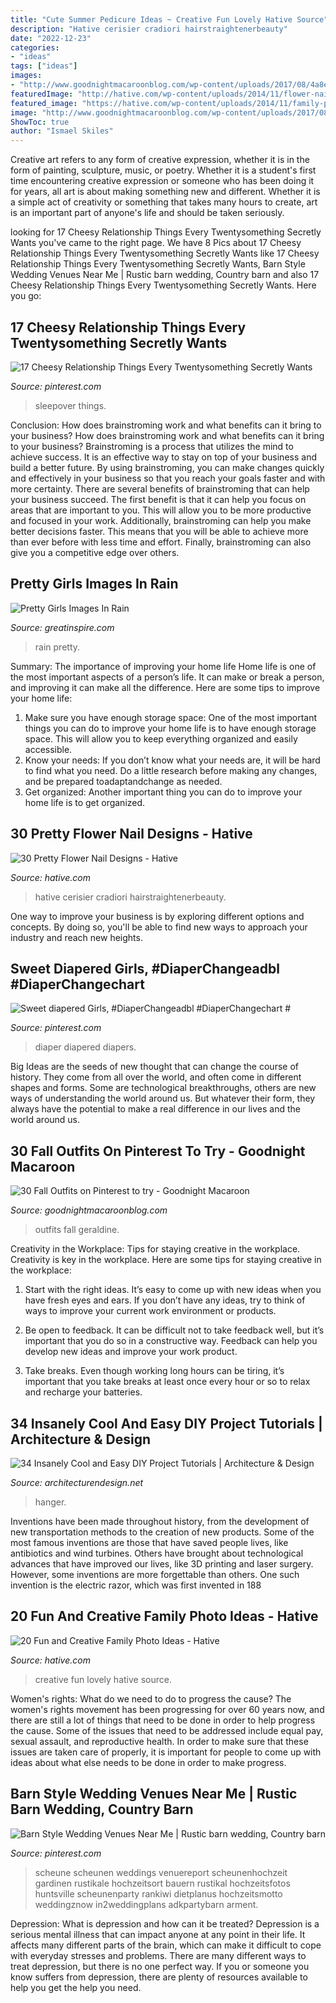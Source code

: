 ```yaml
---
title: "Cute Summer Pedicure Ideas ~ Creative Fun Lovely Hative Source"
description: "Hative cerisier cradiori hairstraightenerbeauty"
date: "2022-12-23"
categories:
- "ideas"
tags: ["ideas"]
images:
- "http://www.goodnightmacaroonblog.com/wp-content/uploads/2017/08/4a8efdb18e9c39bd6b0c6df171df7d36.jpg"
featuredImage: "http://hative.com/wp-content/uploads/2014/11/flower-nail-designs/24-pretty-flower-nail-designs.jpg"
featured_image: "https://hative.com/wp-content/uploads/2014/11/family-photo-ideas/13-fun-creative-family-photo-ideas.jpg"
image: "http://www.goodnightmacaroonblog.com/wp-content/uploads/2017/08/4a8efdb18e9c39bd6b0c6df171df7d36.jpg"
ShowToc: true
author: "Ismael Skiles"
---
```



Creative art refers to any form of creative expression, whether it is in the form of painting, sculpture, music, or poetry. Whether it is a student's first time encountering creative expression or someone who has been doing it for years, all art is about making something new and different. Whether it is a simple act of creativity or something that takes many hours to create, art is an important part of anyone's life and should be taken seriously.

	

		
looking for 17 Cheesy Relationship Things Every Twentysomething Secretly Wants you've came to the right page. We have 8 Pics about 17 Cheesy Relationship Things Every Twentysomething Secretly Wants like 17 Cheesy Relationship Things Every Twentysomething Secretly Wants, Barn Style Wedding Venues Near Me | Rustic barn wedding, Country barn and also 17 Cheesy Relationship Things Every Twentysomething Secretly Wants. Here you go:
		
    
## 17 Cheesy Relationship Things Every Twentysomething Secretly Wants

<img loading=lazy src="https://i.pinimg.com/736x/c8/ba/c7/c8bac782bb5fe55db7fdeaf42b3da7b6.jpg" onerror="this.onerror=null;this.src='https://tse1.mm.bing.net/th?id=OIP.9kJN2aw_cCHqSjx-2n62XgHaLH&amp;pid=15.1';" alt="17 Cheesy Relationship Things Every Twentysomething Secretly Wants">

_Source: pinterest.com_

>sleepover things. 

	

Conclusion: How does brainstroming work and what benefits can it bring to your business?
How does brainstroming work and what benefits can it bring to your business? Brainstroming is a process that utilizes the mind to achieve success. It is an effective way to stay on top of your business and build a better future. By using brainstroming, you can make changes quickly and effectively in your business so that you reach your goals faster and with more certainty. There are several benefits of brainstroming that can help your business succeed. The first benefit is that it can help you focus on areas that are important to you. This will allow you to be more productive and focused in your work. Additionally, brainstroming can help you make better decisions faster. This means that you will be able to achieve more than ever before with less time and effort. Finally, brainstroming can also give you a competitive edge over others.

    
## Pretty Girls Images In Rain

<img loading=lazy src="https://greatinspire.com/wp-content/uploads/2016/06/Pretty-Girls-Images-In-Rain-14.jpg" onerror="this.onerror=null;this.src='https://tse4.mm.bing.net/th?id=OIP.ERt8-7nOUiUAH88PoANhFQHaLH&amp;pid=15.1';" alt="Pretty Girls Images In Rain">

_Source: greatinspire.com_

>rain pretty. 

	

Summary: The importance of improving your home life
Home life is one of the most important aspects of a person’s life. It can make or break a person, and improving it can make all the difference. Here are some tips to improve your home life: 
1. Make sure you have enough storage space: One of the most important things you can do to improve your home life is to have enough storage space. This will allow you to keep everything organized and easily accessible. 
2. Know your needs: If you don’t know what your needs are, it will be hard to find what you need. Do a little research before making any changes, and be prepared toadaptandchange as needed. 
3. Get organized: Another important thing you can do to improve your home life is to get organized.

    
## 30 Pretty Flower Nail Designs - Hative

<img loading=lazy src="http://hative.com/wp-content/uploads/2014/11/flower-nail-designs/24-pretty-flower-nail-designs.jpg" onerror="this.onerror=null;this.src='https://tse1.mm.bing.net/th?id=OIP.wzTGca1bT8QSeAhhCGWe5wHaMY&amp;pid=15.1';" alt="30 Pretty Flower Nail Designs - Hative">

_Source: hative.com_

>hative cerisier cradiori hairstraightenerbeauty. 

	

One way to improve your business is by exploring different options and concepts. By doing so, you'll be able to find new ways to approach your industry and reach new heights.

    
## Sweet Diapered Girls, #DiaperChangeadbl #DiaperChangechart #

<img loading=lazy src="https://i.pinimg.com/736x/af/1b/00/af1b0073679083ceafd7cdb7327314b4.jpg" onerror="this.onerror=null;this.src='https://tse4.mm.bing.net/th?id=OIP.YOTYZ60oCnB05m5qwHFGoQHaKx&amp;pid=15.1';" alt="Sweet diapered Girls, #DiaperChangeadbl #DiaperChangechart #">

_Source: pinterest.com_

>diaper diapered diapers. 

	

Big Ideas are the seeds of new thought that can change the course of history. They come from all over the world, and often come in different shapes and forms. Some are technological breakthroughs, others are new ways of understanding the world around us. But whatever their form, they always have the potential to make a real difference in our lives and the world around us.

    
## 30 Fall Outfits On Pinterest To Try - Goodnight Macaroon

<img loading=lazy src="http://www.goodnightmacaroonblog.com/wp-content/uploads/2017/08/4a8efdb18e9c39bd6b0c6df171df7d36.jpg" onerror="this.onerror=null;this.src='https://tse2.mm.bing.net/th?id=OIP.oqbrXU_7zu0XkM5FYp0-xwHaPo&amp;pid=15.1';" alt="30 Fall Outfits on Pinterest to try - Goodnight Macaroon">

_Source: goodnightmacaroonblog.com_

>outfits fall geraldine. 

	

Creativity in the Workplace: Tips for staying creative in the workplace.
Creativity is key in the workplace. Here are some tips for staying creative in the workplace:
1. Start with the right ideas. It’s easy to come up with new ideas when you have fresh eyes and ears. If you don’t have any ideas, try to think of ways to improve your current work environment or products.

2. Be open to feedback. It can be difficult not to take feedback well, but it’s important that you do so in a constructive way. Feedback can help you develop new ideas and improve your work product.

3. Take breaks. Even though working long hours can be tiring, it’s important that you take breaks at least once every hour or so to relax and recharge your batteries.

    
## 34 Insanely Cool And Easy DIY Project Tutorials | Architecture &amp; Design

<img loading=lazy src="https://cdn.architecturendesign.net/wp-content/uploads/2014/11/Easy-And-Cheap-DIY-Projects-28.jpg" onerror="this.onerror=null;this.src='https://tse1.mm.bing.net/th?id=OIP.VRVnClmnuD3pkxSMpY9INwHaHa&amp;pid=15.1';" alt="34 Insanely Cool and Easy DIY Project Tutorials | Architecture &amp; Design">

_Source: architecturendesign.net_

>hanger. 

	

Inventions have been made throughout history, from the development of new transportation methods to the creation of new products. Some of the most famous inventions are those that have saved people lives, like antibiotics and wind turbines. Others have brought about technological advances that have improved our lives, like 3D printing and laser surgery. However, some inventions are more forgettable than others. One such invention is the electric razor, which was first invented in 188
    
## 20 Fun And Creative Family Photo Ideas - Hative

<img loading=lazy src="https://hative.com/wp-content/uploads/2014/11/family-photo-ideas/13-fun-creative-family-photo-ideas.jpg" onerror="this.onerror=null;this.src='https://tse1.mm.bing.net/th?id=OIP.4H98dn3ZyKcfbeUCEfVA9wHaLM&amp;pid=15.1';" alt="20 Fun and Creative Family Photo Ideas - Hative">

_Source: hative.com_

>creative fun lovely hative source. 

	

Women's rights: What do we need to do to progress the cause?
The women's rights movement has been progressing for over 60 years now, and there are still a lot of things that need to be done in order to help progress the cause. Some of the issues that need to be addressed include equal pay, sexual assault, and reproductive health. In order to make sure that these issues are taken care of properly, it is important for people to come up with ideas about what else needs to be done in order to make progress.

    
## Barn Style Wedding Venues Near Me | Rustic Barn Wedding, Country Barn

<img loading=lazy src="https://i.pinimg.com/736x/2d/84/a0/2d84a088b348b451beb862352697eb7d.jpg" onerror="this.onerror=null;this.src='https://tse2.mm.bing.net/th?id=OIP.PvsNt76vHQ2uppTl7UxDygHaLF&amp;pid=15.1';" alt="Barn Style Wedding Venues Near Me | Rustic barn wedding, Country barn">

_Source: pinterest.com_

>scheune scheunen weddings venuereport scheunenhochzeit gardinen rustikale hochzeitsort bauern rustikal hochzeitsfotos huntsville scheunenparty rankiwi dietplanus hochzeitsmotto weddingznow in2weddingplans adkpartybarn arment. 

	

Depression: What is depression and how can it be treated?
Depression is a serious mental illness that can impact anyone at any point in their life. It affects many different parts of the brain, which can make it difficult to cope with everyday stresses and problems. There are many different ways to treat depression, but there is no one perfect way. If you or someone you know suffers from depression, there are plenty of resources available to help you get the help you need.

